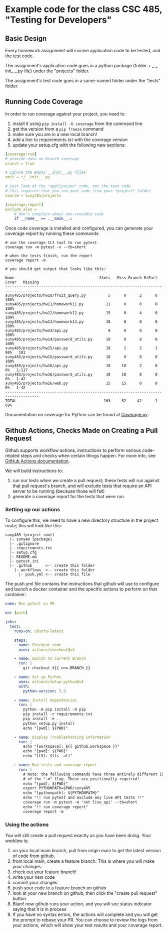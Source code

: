 # Example code for the class CSC 485, "Testing for Developers"

## Basic Design

Every homework assignment will involve application code to be tested, and the test code.

The assignment's application code goes in a python package (folder + _ _ init_ _.py file) under the "projects" folder.

The assignment's test code goes in a same-named folder under the "tests" folder.


## Running Code Coverage
In order to run coverage against your project, you need to:
1. install it using ````pip install -U coverage```` from the command line
2. get the version from a ````pip freeze```` command
3. make sure you are in a new local branch!
4. add a line to requirements.txt with the coverage version
5. update your setup.cfg with the following new sections:
````yaml
[coverage:run]
# provide data on branch coverage
branch = True

# ignore the empty __init__.py files
omit = */__init__.py

# just look at the "application" code, not the test code
# this requires that you run your code from your *project* folder
source = suny485/projects

[coverage:report]
exclude_also =
    # don't complain about non-runnable code
    if __name__ == .__main__.:
````

Once code coverage is installed and configured, you can generate your coverage report by running these commands:
````commandline
# use the coverage CLI tool to run pytest
coverage run -m pytest -v --tb=short

# when the tests finish, run the report
coverage report -m

# you should get output that looks like this:

Name                                      Stmts   Miss Branch BrPart  Cover   Missing
-------------------------------------------------------------------------------------
suny485/projects/hw10/fruit_query.py          5      0      2      0   100%
suny485/projects/hw11/homework11.py          11      0      0      0   100%
suny485/projects/hw12/homework12.py          15      0      4      0   100%
suny485/projects/hw13/homework13.py          18      0      8      0   100%
suny485/projects/hw14/api.py                  9      0      0      0   100%
suny485/projects/hw14/password_utils.py      18      0      8      0   100%
suny485/projects/hw15/api.py                 18      1      2      1    90%   101
suny485/projects/hw15/password_utils.py      18      0      8      0   100%
suny485/projects/hw16/api.py                 18     18      2      0     0%   1-117
suny485/projects/hw16/password_utils.py      18     18      8      0     0%   1-42
suny485/projects/hw16/web.py                 15     15      0      0     0%   1-42
-------------------------------------------------------------------------------------
TOTAL                                       163     52     42      1    69%

````

Documentation on coverage for Python can be found at [Coverage.py](https://coverage.readthedocs.io/en/latest/cmd.html). 


## Github Actions, Checks Made on Creating a Pull Request
Github supports workflow actions, instructions to perform various code-related steps and checks when certain things happen. For more info, see [GitHub Actions documentation](https://docs.github.com/en/actions).

We will build instructions to:
1. run our tests when we create a pull request; these tests will run against that pull request's branch, and will exclude tests that require an API server to be running (because  those will fail)
2. generate a coverage report for the tests that were run.


### Setting up our actions
To configure this, we need to have a new directory structure in the project route; this will look like this:
```text
suny485 (project root)
  |- suny48 (package)
  |- .gitignore
  |- requirements.txt
  |- setup.cfg
  |- README.md
  |- pytest.ini
  |- .github      <-- create this folder
    |- workflows  <-- create this folder
      |- push.yml <-- create this file
```

The push.yml file contains the instructions that github will use to configure and launch a docker container and the specific actions to perform on that container:
```yaml
name: Run pytest on PR

on: [push]

jobs:
  test:
    runs-on: ubuntu-latest

    steps:
    - name: Checkout code
      uses: actions/checkout@v3

    - name: Switch to Current Branch
      run: |
        git checkout ${{ env.BRANCH }}

    - name: Set up Python
      uses: actions/setup-python@v4
      with:
        python-version: 3.9

    - name: Install dependencies
      run: |
        python -m pip install -U pip
        pip install -r requirements.txt
        pip install -e .
        python setup.py install
        echo "[pwd]: ${PWD}"

    - name: Display Troubleshooting Information
      run: |
        echo "[workspace]: ${{ github.workspace }}"
        echo "[pwd]: ${PWD}"
        echo "[LS]: $(ls -al)"

    - name: Run tests and coverage report
      run: |
        # Note: the following commands have three entirely different instances
        # of the "-m" flag. These are positionally required!
        echo "[pwd]: ${PWD}"
        export PYTHONPATH=$PWD/suny485
        echo "[pythonpath]: ${PYTHONPATH}"
        echo "!! run pytest and exclude any live API tests !!"
        coverage run -m pytest -m 'not live_api' --tb=short
        echo "!! run coverage report"
        coverage report -m
```

### Using the actions
You will still create a pull request exactly as you have been doing. Your worklow is:
1. on your local main branch, pull from origin main to get the latest version of code from github.
2. from local main, create a feature branch. This is where you will make your changes.
3. check out your feature branch!
4. write your new code
5. commit your changes
6. push your code to a feature branch on github
7. look at your new branch on github, then click the "create pull request" button
8. Blam! now github runs your action, and you will see status indicator saying that it is in process
9. If you have no syntax errors, the actions will complete and you will get the prompt to rebase your PR. You can choose to review the logs from your actions, which will show your test results and your coverage report.


